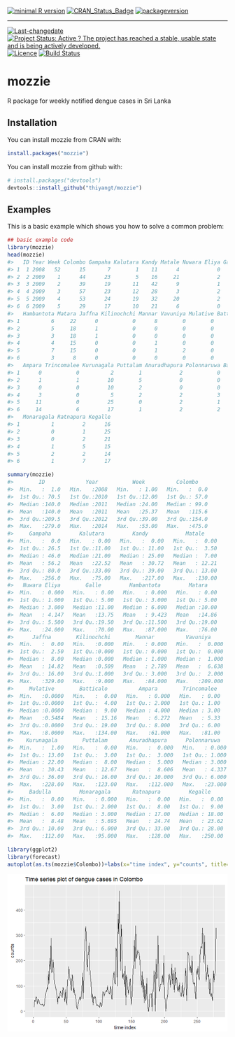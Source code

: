 
[![minimal R version](https://img.shields.io/badge/R%3E%3D-NA-6666ff.svg)](https://cran.r-project.org/) [![CRAN\_Status\_Badge](http://www.r-pkg.org/badges/version/mozzie)](https://cran.r-project.org/package=mozzie) [![packageversion](https://img.shields.io/badge/Package%20version-0.1.0-orange.svg?style=flat-square)](commits/master)

------------------------------------------------------------------------

[![Last-changedate](https://img.shields.io/badge/last%20change-2017--10--09-yellowgreen.svg)](/commits/master) [![Project Status: Active ? The project has reached a stable, usable state and is being actively developed.](http://www.repostatus.org/badges/latest/active.svg)](http://www.repostatus.org/#active) [![Licence](https://img.shields.io/badge/licence-CC0-blue.svg)](http://choosealicense.com/licenses/cc0-1.0/) [![Build Status](https://travis-ci.org/thiyangt/mozzie.svg?branch=master)](https://travis-ci.org/thiyangt/mozzie)

<!-- README.md is generated from README.Rmd. Please edit that file -->
mozzie
======

R package for weekly notified dengue cases in Sri Lanka

Installation
------------

You can install mozzie from CRAN with:

``` r
install.packages("mozzie")
```

You can install mozzie from github with:

``` r
# install.packages("devtools")
devtools::install_github("thiyangt/mozzie")
```

Examples
--------

This is a basic example which shows you how to solve a common problem:

``` r
## basic example code
library(mozzie)
head(mozzie)
#>   ID Year Week Colombo Gampaha Kalutara Kandy Matale Nuwara Eliya Galle
#> 1  1 2008   52      15       7        1    11      4            0     0
#> 2  2 2009    1      44      23        5    16     21            2     0
#> 3  3 2009    2      39      19       11    42      9            1     2
#> 4  4 2009    3      57      23       12    28      3            2     1
#> 5  5 2009    4      53      24       19    32     20            2     2
#> 6  6 2009    5      29      17       10    21      6            0     3
#>   Hambantota Matara Jaffna Kilinochchi Mannar Vavuniya Mulative Batticalo
#> 1          6     22      0           0      8        0        0         1
#> 2          5     18      1           0      0        0        0         0
#> 3          3     18      1           0      0        0        0         0
#> 4          4     15      0           0      1        0        0         2
#> 5          7     15      0           0      1        2        0         1
#> 6          3      8      0           0      0        0        0         4
#>   Ampara Trincomalee Kurunagala Puttalam Anuradhapura Polonnaruwa Badulla
#> 1      0           0          2        1            2           0       1
#> 2      1           1         10        5            0           0       1
#> 3      0           0         10        2            0           0       1
#> 4      3           0          5        2            2           3       4
#> 5     11           0         25        0            2           1       3
#> 6     14           6         17        1            2           2       2
#>   Monaragala Ratnapura Kegalle
#> 1          1         2      16
#> 2          0         1      25
#> 3          0         2      21
#> 4          1         5      15
#> 5          2         2      14
#> 6          1         7      17
```

``` r
summary(mozzie)
#>        ID             Year           Week          Colombo     
#>  Min.   :  1.0   Min.   :2008   Min.   : 1.00   Min.   :  0.0  
#>  1st Qu.: 70.5   1st Qu.:2010   1st Qu.:12.00   1st Qu.: 57.0  
#>  Median :140.0   Median :2011   Median :24.00   Median : 99.0  
#>  Mean   :140.0   Mean   :2011   Mean   :25.37   Mean   :115.6  
#>  3rd Qu.:209.5   3rd Qu.:2012   3rd Qu.:39.00   3rd Qu.:154.0  
#>  Max.   :279.0   Max.   :2014   Max.   :53.00   Max.   :475.0  
#>     Gampaha         Kalutara         Kandy            Matale      
#>  Min.   :  0.0   Min.   : 0.00   Min.   :  0.00   Min.   :  0.00  
#>  1st Qu.: 26.5   1st Qu.:11.00   1st Qu.: 11.00   1st Qu.:  3.50  
#>  Median : 46.0   Median :21.00   Median : 25.00   Median :  7.00  
#>  Mean   : 56.2   Mean   :22.52   Mean   : 30.72   Mean   : 12.21  
#>  3rd Qu.: 80.0   3rd Qu.:33.00   3rd Qu.: 39.00   3rd Qu.: 13.00  
#>  Max.   :256.0   Max.   :75.00   Max.   :217.00   Max.   :130.00  
#>   Nuwara Eliya        Galle         Hambantota         Matara     
#>  Min.   : 0.000   Min.   : 0.00   Min.   : 0.000   Min.   : 0.00  
#>  1st Qu.: 1.000   1st Qu.: 5.00   1st Qu.: 3.000   1st Qu.: 5.00  
#>  Median : 3.000   Median :11.00   Median : 6.000   Median :10.00  
#>  Mean   : 4.147   Mean   :13.75   Mean   : 9.423   Mean   :14.86  
#>  3rd Qu.: 5.500   3rd Qu.:19.50   3rd Qu.:11.500   3rd Qu.:19.00  
#>  Max.   :24.000   Max.   :70.00   Max.   :87.000   Max.   :76.00  
#>      Jaffna        Kilinochchi        Mannar          Vavuniya      
#>  Min.   :  0.00   Min.   :0.000   Min.   : 0.000   Min.   :  0.000  
#>  1st Qu.:  2.50   1st Qu.:0.000   1st Qu.: 0.000   1st Qu.:  0.000  
#>  Median :  8.00   Median :0.000   Median : 1.000   Median :  1.000  
#>  Mean   : 14.82   Mean   :0.509   Mean   : 2.789   Mean   :  6.638  
#>  3rd Qu.: 16.00   3rd Qu.:1.000   3rd Qu.: 3.000   3rd Qu.:  2.000  
#>  Max.   :329.00   Max.   :9.000   Max.   :84.000   Max.   :209.000  
#>     Mulative        Batticalo          Ampara        Trincomalee   
#>  Min.   :0.0000   Min.   :  0.00   Min.   : 0.000   Min.   : 0.00  
#>  1st Qu.:0.0000   1st Qu.:  4.00   1st Qu.: 2.000   1st Qu.: 1.00  
#>  Median :0.0000   Median :  9.00   Median : 4.000   Median : 3.00  
#>  Mean   :0.5484   Mean   : 15.16   Mean   : 6.272   Mean   : 5.33  
#>  3rd Qu.:0.0000   3rd Qu.: 19.00   3rd Qu.: 8.000   3rd Qu.: 6.00  
#>  Max.   :8.0000   Max.   :134.00   Max.   :61.000   Max.   :81.00  
#>    Kurunagala        Puttalam       Anuradhapura      Polonnaruwa    
#>  Min.   :  1.00   Min.   :  0.00   Min.   :  0.000   Min.   : 0.000  
#>  1st Qu.: 13.00   1st Qu.:  3.00   1st Qu.:  3.000   1st Qu.: 1.000  
#>  Median : 22.00   Median :  8.00   Median :  5.000   Median : 3.000  
#>  Mean   : 30.43   Mean   : 12.67   Mean   :  8.606   Mean   : 4.337  
#>  3rd Qu.: 36.00   3rd Qu.: 16.00   3rd Qu.: 10.000   3rd Qu.: 6.000  
#>  Max.   :228.00   Max.   :123.00   Max.   :112.000   Max.   :23.000  
#>     Badulla         Monaragala       Ratnapura         Kegalle      
#>  Min.   :  0.00   Min.   : 0.000   Min.   :  0.00   Min.   :  0.00  
#>  1st Qu.:  3.00   1st Qu.: 2.000   1st Qu.:  8.00   1st Qu.:  9.00  
#>  Median :  6.00   Median : 3.000   Median : 17.00   Median : 18.00  
#>  Mean   :  8.48   Mean   : 5.695   Mean   : 24.74   Mean   : 23.62  
#>  3rd Qu.: 10.00   3rd Qu.: 6.000   3rd Qu.: 33.00   3rd Qu.: 28.00  
#>  Max.   :112.00   Max.   :95.000   Max.   :128.00   Max.   :250.00
```

``` r
library(ggplot2)
library(forecast)
autoplot(as.ts(mozzie$Colombo))+labs(x="time index", y="counts", title="Time series plot of dengue cases in Colombo")
```

![](README-unnamed-chunk-4-1.png)
